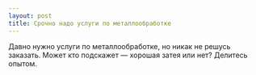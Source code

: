 ```yaml
---
layout: post 
title: Срочно надо услуги по металлообработке 
--- 
```

Давно нужно услуги по металлообработке, но никак не решусь заказать. Может кто подскажет — хорошая затея или нет? Делитесь опытом.